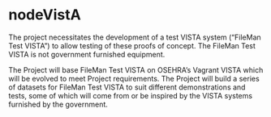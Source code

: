# nodeVistA

The project necessitates the development of a test VISTA system (“FileMan Test VISTA”) to allow testing of these proofs of concept. The FileMan Test VISTA is not government furnished equipment.

The Project will base FileMan Test VISTA on OSEHRA’s Vagrant VISTA which will be evolved to meet Project requirements. The Project will build a series of datasets for FileMan Test VISTA to suit different demonstrations and tests, some of which will come from or be inspired by the VISTA systems furnished by the government.
